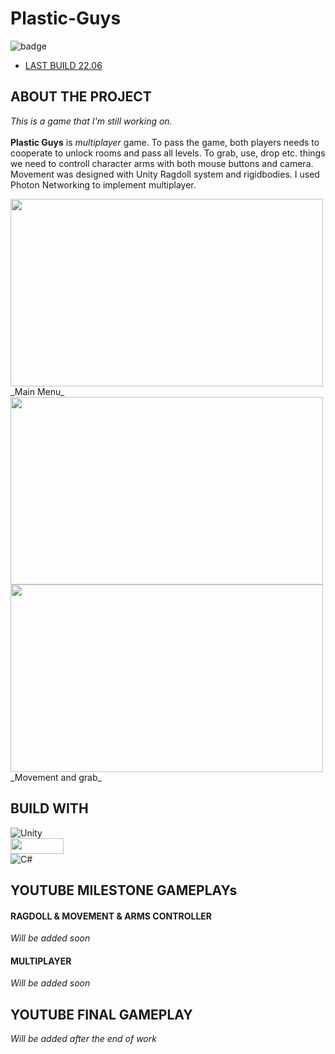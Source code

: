 # Plastic-Guys

![badge](https://img.shields.io/github/last-commit/kiwuz/Plastic-Guys?style=for-the-badge)

* [LAST BUILD 22.06](https://samszczecin-my.sharepoint.com/:f:/g/personal/27286_s_am_szczecin_pl/Epr1f33Nis1NkXUo95cwdy8BpHk4652TZr_o-YshAQyV5Q?e=jRFEMg)



## ABOUT THE PROJECT

*This is a game that I'm still working on.* <br /><br />
__Plastic Guys__ is _multiplayer_ game. To pass the game, both players needs to cooperate to unlock rooms and pass all levels. To grab, use, drop etc. things we need to controll character arms with both mouse buttons and camera. Movement was designed with Unity Ragdoll system and rigidbodies. I used Photon Networking to implement multiplayer.


<img src = "https://user-images.githubusercontent.com/49866616/176234654-8a15a43a-8873-4878-9b84-bed0c7f8fd5d.PNG" width="500" height="300" />
_Main Menu_
<img src = "https://user-images.githubusercontent.com/49866616/176234538-94397c6d-46e9-4ce1-9f2a-a8d77ea66faf.gif" width="500" height="300" />
<img src = "https://user-images.githubusercontent.com/49866616/176234542-300fb6d7-8952-4aac-bf11-5b055adbb310.gif" width="500" height="300" />
_Movement and grab_


## BUILD WITH

![Unity](https://img.shields.io/badge/unity-%23000000.svg?style=for-the-badge&logo=unity&logoColor=white) <br />
<img src = "https://user-images.githubusercontent.com/49866616/176236736-c902d457-c7ec-4ea9-a313-db8fc71994d5.PNG" width="85" height="25" /> <br />
![C#](https://img.shields.io/badge/c%23-%23239120.svg?style=for-the-badge&logo=c-sharp&logoColor=white) <br />


## YOUTUBE MILESTONE GAMEPLAYs

#### RAGDOLL & MOVEMENT & ARMS CONTROLLER 

*Will be added soon* 

#### MULTIPLAYER 

*Will be added soon* 

## YOUTUBE FINAL GAMEPLAY

*Will be added after the end of work* 
